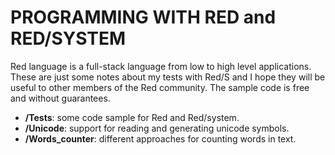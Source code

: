 # PROGRAMMING WITH RED and RED/SYSTEM
Red language is a full-stack language from low to high level applications.
These are just some notes about my tests with Red/S and I hope they will be useful to other members of the Red community. The sample code is free and without guarantees.

* **/Tests**: some code sample for Red and Red/system.
* **/Unicode**: support for reading and generating unicode symbols.
* **/Words_counter**: different approaches for counting words in text.